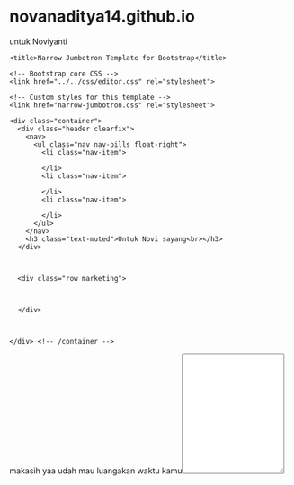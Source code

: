 # novanaditya14.github.io
untuk Noviyanti 

<!DOCTYPE html>
<head>
    <meta charset="utf-8">
    <meta name="viewport" content="width=device-width, initial-scale=1, shrink-to-fit=no">
    <meta name="description" content="">
    <meta name="author" content="">
    <link rel="icon" href="../../../../favicon.ico">

    <title>Narrow Jumbotron Template for Bootstrap</title>

    <!-- Bootstrap core CSS -->
    <link href="../../css/editor.css" rel="stylesheet">

    <!-- Custom styles for this template -->
    <link href="narrow-jumbotron.css" rel="stylesheet">
  </head>

  <body>

    <div class="container">
      <div class="header clearfix">
        <nav>
          <ul class="nav nav-pills float-right">
            <li class="nav-item">
              
            </li>
            <li class="nav-item">
              
            </li>
            <li class="nav-item">
              
            </li>
          </ul>
        </nav>
        <h3 class="text-muted">Untuk Novi sayang<br></h3>
      </div>

      

      <div class="row marketing">
        

        
      </div>

      

    </div> <!-- /container -->
  

<div class="form-group" style=""></div><div class="form-group" style=""><label>makasih yaa udah mau luangakan waktu kamu</label><textarea class="form-control" style="height: 214px;"></textarea></div></body>
</html>
